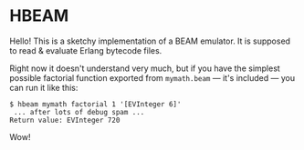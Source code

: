 HBEAM
=====

Hello!  This is a sketchy implementation of a BEAM emulator.  It is supposed
to read & evaluate Erlang bytecode files.

Right now it doesn't understand very much, but if you have the simplest
possible factorial function exported from `mymath.beam` — it's included — you
can run it like this:

    $ hbeam mymath factorial 1 '[EVInteger 6]'
     ... after lots of debug spam ...
    Return value: EVInteger 720

Wow!
